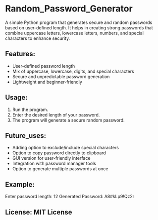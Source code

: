 # Random_Password_Generator
A simple Python program that generates secure and random passwords based on user-defined length. It helps in creating strong passwords that combine uppercase letters, lowercase letters, numbers, and special characters to enhance security.

## Features:
  - User-defined password length
  - Mix of uppercase, lowercase, digits, and special characters
  - Secure and unpredictable password generation
  - Lightweight and beginner-friendly

## Usage: 
  1. Run the program.
  2. Enter the desired length of your password.
  3. The program will generate a secure random password.

## Future_uses:
  - Adding option to exclude/include special characters
  - Option to copy password directly to clipboard
  - GUI version for user-friendly interface
  - Integration with password manager tools
  - Option to generate multiple passwords at once

## Example:
  Enter password length: 12
  Generated Password: A8#kLp9!Qz2r
## License: MIT License
